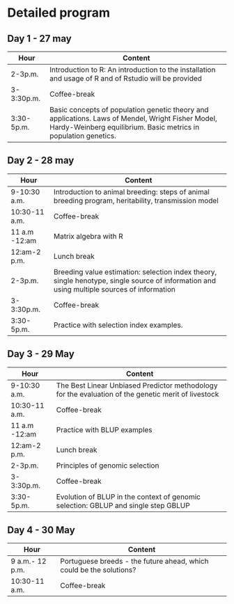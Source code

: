 # Detailed program

## Day 1 - 27 may

| Hour | Content|
| --- | --- |
| 2-3p.m.| Introduction to R: An introduction to the installation and usage of R and of Rstudio will be provided|
| 3-3:30p.m.| Coffee-break|
| 3:30-5p.m.| Basic concepts of population genetic theory and applications. Laws of Mendel, Wright Fisher Model, Hardy-Weinberg equilibrium. Basic metrics in population genetics.|


## Day 2 - 28 may

| Hour | Content|
| --- | --- |
| 9-10:30 a.m. |Introduction to animal breeding: steps of animal breeding program, heritability, transmission model|
| 10:30-11 a.m.| Coffee-break|
| 11 a.m -12:am| Matrix algebra with R |
| 12:am-2 p.m. | Lunch break 
| 2-3p.m.|Breeding value estimation: selection index theory, single henotype, single source of information and using multiple sources of information|
| 3-3:30p.m.| Coffee-break|
| 3:30-5p.m.| Practice with selection index examples.

## Day 3 - 29 May

| Hour | Content|
| --- | --- |
| 9-10:30 a.m. |The Best Linear Unbiased Predictor methodology for the evaluation of the genetic merit of livestock|
| 10:30-11 a.m.| Coffee-break|
| 11 a.m -12:am|Practice with BLUP examples |
| 12:am-2 p.m. | Lunch break|
| 2-3p.m.| Principles of genomic selection|
| 3-3:30p.m.| Coffee-break|
| 3:30-5p.m.| Evolution of BLUP in the context of genomic selection: GBLUP and single step GBLUP|


## Day 4 - 30 May

| Hour | Content|
| --- | --- |
| 9 a.m.- 12 p.m. |Portuguese breeds - the future ahead, which could be the solutions?|
| 10:30-11 a.m.| Coffee-break|


